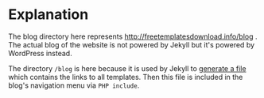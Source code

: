 # Explanation

The blog directory here represents http://freetemplatesdownload.info/blog .
The actual blog of the website is not powered by Jekyll but it's powered by WordPress instead.

The directory `/blog` is here because it is used by Jekyll to [generate a file](https://github.com/LubomirGeorgiev/freetemplatesdownload.info/blob/master/app/blog/wp-content/themes/freetemplatesdownload/includes/nav-dropdown-links.html) which contains the links to all templates. Then this file is included in the blog's navigation menu via `PHP include`.
